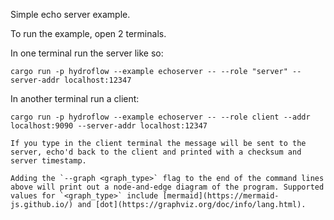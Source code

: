 Simple echo server example.

To run the example, open 2 terminals.

In one terminal run the server like so:
```
cargo run -p hydroflow --example echoserver -- --role "server" --server-addr localhost:12347
```

In another terminal run a client:
```
cargo run -p hydroflow --example echoserver -- --role client --addr localhost:9090 --server-addr localhost:12347

If you type in the client terminal the message will be sent to the server, echo'd back to the client and printed with a checksum and server timestamp.

Adding the `--graph <graph_type>` flag to the end of the command lines above will print out a node-and-edge diagram of the program. Supported values for `<graph_type>` include [mermaid](https://mermaid-js.github.io/) and [dot](https://graphviz.org/doc/info/lang.html).

